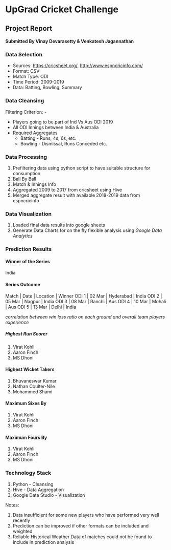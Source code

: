 # UpGrad Cricket Challenge
## Project Report
#### Submitted By Vinay Devarasetty & Venkatesh Jagannathan



### Data Selection

- Sources: https://cricsheet.org/, http://www.espncricinfo.com/
- Format: CSV
- Match Type: ODI
- Time Period: 2009-2019
- Data: Batting, Bowling, Summary

### Data Cleansing

Filtering Criterion: -

* Players going to be part of Ind Vs Aus ODI 2019
* All ODI Innings between India & Australia
* Required Aggregates
  * Batting - Runs, 4s, 6s, etc.
  * Bowling - Dismissal, Runs Conceded etc.

### Data Processing

1. Prefiltering data using python script to have suitable structure for consumption
  1. Ball By Ball
  1. Match & Innings Info
1. Aggregated 2009 to 2017 from cricsheet using Hive
1. Merged aggregate result with available 2018-2019 data from espncricinfo


### Data Visualization

1. Loaded final data results into google sheets
1. Generate Data Charts for on the fly flexible analysis using *Google Data Analytics*

### Prediction Results

#### Winner of the Series
India

#### Series Outcome
Match | Date | Location | Winner
ODI 1 | 02 Mar | Hyderabad | India
ODI 2 | 05 Mar | Nagpur |  India
ODI 3 | 08 Mar | Ranchi |  Aus
ODI 4 | 10 Mar | Mohali |  Aus
ODI 5 | 13 Mar | Delhi |  India

*correlation between win loss ratio on each ground and overall team players experience*

##### Highest Run Scorer

1. Virat Kohli
1. Aaron Finch
1. MS Dhoni

#### Highest Wicket Takers
1. Bhuvaneswar Kumar
1. Nathan Coulter-Nile
1. Mohammed Shami

#### Maximum Sixes By
1. Virat Kohli
1. Aaron Finch
1. MS Dhoni

#### Maximum Fours By
1. Virat Kohli
1. Aaron Finch
1. MS Dhoni


### Technology Stack
1. Python - Cleansing
1. Hive - Data Aggregation
1. Google Data Studio - Visualization

Notes: 
1. Data insufficient for some new players who have performed very well recently 
1. Prediction can be improved if other formats can be included and weighted
1. Reliable Historical Weather Data of matches could not be found to include in prediction analysis




